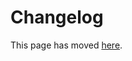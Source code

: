 # Changelog

This page has moved [here](https://github.com/microsoft/AirSim/blob/master/docs/CHANGELOG.md).